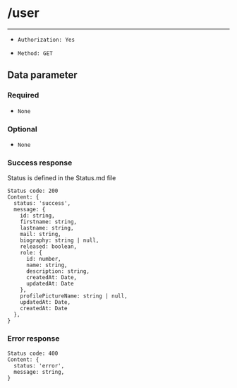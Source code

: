 # /user

---

- `Authorization: Yes`

- `Method: GET`

## Data parameter

### Required

- `None`

### Optional

- `None`

### Success response

Status is defined in the Status.md file

```
Status code: 200
Content: {
  status: 'success',
  message: {
    id: string,
    firstname: string,
    lastname: string,
    mail: string,
    biography: string | null,
    released: boolean,
    role: {
      id: number,
      name: string,
      description: string,
      createdAt: Date,
      updatedAt: Date
    },
    profilePictureName: string | null,
    updatedAt: Date,
    createdAt: Date
  },
}
```

### Error response

```
Status code: 400
Content: {
  status: 'error',
  message: string,
}
```
